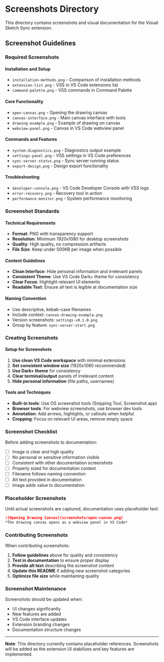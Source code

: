 # Screenshots Directory

This directory contains screenshots and visual documentation for the Visual Sketch Sync extension.

## Screenshot Guidelines

### Required Screenshots

#### Installation and Setup
- `installation-methods.png` - Comparison of installation methods
- `extension-list.png` - VSS in VS Code extensions list
- `command-palette.png` - VSS commands in Command Palette

#### Core Functionality
- `open-canvas.png` - Opening the drawing canvas
- `canvas-interface.png` - Main canvas interface with tools
- `drawing-example.png` - Example of drawing on canvas
- `webview-panel.png` - Canvas in VS Code webview panel

#### Commands and Features
- `system-diagnostics.png` - Diagnostics output example
- `settings-panel.png` - VSS settings in VS Code preferences
- `sync-server-status.png` - Sync server running status
- `export-design.png` - Design export functionality

#### Troubleshooting
- `developer-console.png` - VS Code Developer Console with VSS logs
- `error-recovery.png` - Recovery tool in action
- `performance-monitor.png` - System performance monitoring

### Screenshot Standards

#### Technical Requirements
- **Format**: PNG with transparency support
- **Resolution**: Minimum 1920x1080 for desktop screenshots
- **Quality**: High quality, no compression artifacts
- **File Size**: Keep under 500KB per image when possible

#### Content Guidelines
- **Clean Interface**: Hide personal information and irrelevant panels
- **Consistent Theme**: Use VS Code Dark+ theme for consistency
- **Clear Focus**: Highlight relevant UI elements
- **Readable Text**: Ensure all text is legible at documentation size

#### Naming Convention
- Use descriptive, kebab-case filenames
- Include context: `canvas-drawing-example.png`
- Version screenshots: `settings-v0.1.0.png`
- Group by feature: `sync-server-start.png`

### Creating Screenshots

#### Setup for Screenshots
1. **Use clean VS Code workspace** with minimal extensions
2. **Set consistent window size** (1920x1080 recommended)
3. **Use Dark+ theme** for consistency
4. **Clear terminal/output** panels of irrelevant content
5. **Hide personal information** (file paths, usernames)

#### Tools and Techniques
- **Built-in tools**: Use OS screenshot tools (Snipping Tool, Screenshot.app)
- **Browser tools**: For webview screenshots, use browser dev tools
- **Annotation**: Add arrows, highlights, or callouts when helpful
- **Cropping**: Focus on relevant UI areas, remove empty space

### Screenshot Checklist

Before adding screenshots to documentation:

- [ ] Image is clear and high quality
- [ ] No personal or sensitive information visible
- [ ] Consistent with other documentation screenshots
- [ ] Properly sized for documentation context
- [ ] Filename follows naming convention
- [ ] Alt text provided in documentation
- [ ] Image adds value to documentation

### Placeholder Screenshots

Until actual screenshots are captured, documentation uses placeholder text:

```markdown
![Opening Drawing Canvas](screenshots/open-canvas.png)
*The drawing canvas opens as a webview panel in VS Code*
```

### Contributing Screenshots

When contributing screenshots:

1. **Follow guidelines** above for quality and consistency
2. **Test in documentation** to ensure proper display
3. **Provide alt text** describing the screenshot content
4. **Update this README** if adding new screenshot categories
5. **Optimize file size** while maintaining quality

### Screenshot Maintenance

Screenshots should be updated when:
- UI changes significantly
- New features are added
- VS Code interface updates
- Extension branding changes
- Documentation structure changes

---

**Note**: This directory currently contains placeholder references. Screenshots will be added as the extension UI stabilizes and key features are implemented.